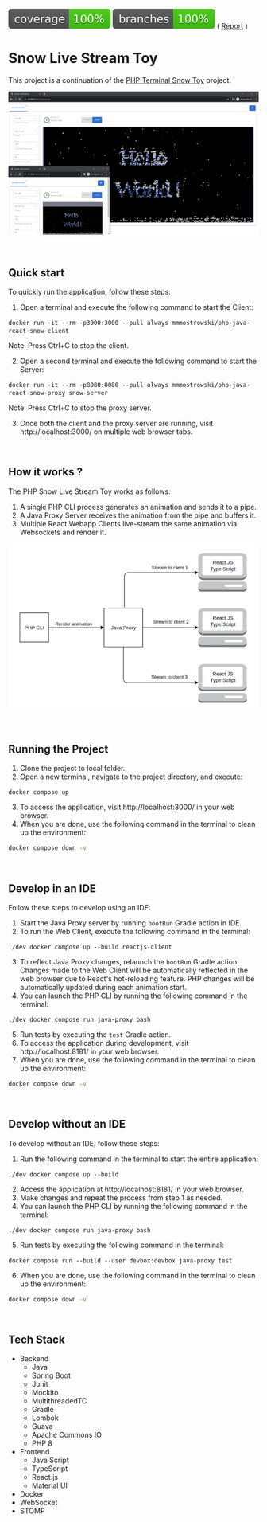 ![Coverage](.github/badges/jacoco.svg) ![Branches](.github/badges/branches.svg) ( [Report](https://mmmostrowski.github.io/php-java-react-snow/) )

# Snow Live Stream Toy
This project is a continuation of the [PHP Terminal Snow Toy](https://github.com/mmmostrowski/php-snow) project.<br>

<p align="center">
  <img src="assets/screenshot.png" alt="PHP Snow Live Stream Screenshot"/>
</p>
<br>

## Quick start
To quickly run the application, follow these steps:

1. Open a terminal and execute the following command to start the Client:
```shell
docker run -it --rm -p3000:3000 --pull always mmmostrowski/php-java-react-snow-client
```
Note: Press Ctrl+C to stop the client.

2. Open a second terminal and execute the following command to start the Server:
```shell
docker run -it --rm -p8080:8080 --pull always mmmostrowski/php-java-react-snow-proxy snow-server
```
Note: Press Ctrl+C to stop the proxy server.

3. Once both the client and the proxy server are running, visit http://localhost:3000/ on multiple web browser tabs.



<br>

## How it works ?
The PHP Snow Live Stream Toy works as follows:

1. A single PHP CLI process generates an animation and sends it to a pipe.
2. A Java Proxy Server receives the animation from the pipe and buffers it.
3. Multiple React Webapp Clients live-stream the same animation via Websockets and render it.

<p align="center">
  <img src="assets/diagram.png" alt="Application Diagram"/>
</p>



<br>

## Running the Project

1. Clone the project to local folder.
2. Open a new terminal, navigate to the project directory, and execute:
```shell
docker compose up
```
3. To access the application, visit http://localhost:3000/ in your web browser.
4. When you are done, use the following command in the terminal to clean up the environment:
```bash
docker compose down -v
```


<br>

## Develop in an IDE
Follow these steps to develop using an IDE:

1. Start the Java Proxy server by running `bootRun` Gradle action in IDE.
2. To run the Web Client, execute the following command in the terminal:
```shell
./dev docker compose up --build reactjs-client 
```
3. To reflect Java Proxy changes, relaunch the `bootRun` Gradle action. <br>
   Changes made to the Web Client will be automatically reflected in the web browser due to React's hot-reloading feature.
   PHP changes will be automatically updated during each animation start. <br>
4. You can launch the PHP CLI by running the following command in the terminal:
```shell
./dev docker compose run java-proxy bash 
```
5. Run tests by executing the `test` Gradle action.
6. To access the application during development, visit http://localhost:8181/ in your web browser.
7. When you are done, use the following command in the terminal to clean up the environment:
```bash
docker compose down -v
```


<br>

## Develop without an IDE
To develop without an IDE, follow these steps:

1. Run the following command in the terminal to start the entire application:
```shell
./dev docker compose up --build
```
2. Access the application at http://localhost:8181/ in your web browser.
3. Make changes and repeat the process from step 1 as needed.
4. You can launch the PHP CLI by running the following command in the terminal:
```shell
./dev docker compose run java-proxy bash 
```
5. Run tests by executing the following command in the terminal:
```shell
docker compose run --build --user devbox:devbox java-proxy test
```
6. When you are done, use the following command in the terminal to clean up the environment:
```bash
docker compose down -v
```


<br>

## Tech Stack
* Backend
  - Java 
  - Spring Boot
  - Junit
  - Mockito
  - MultithreadedTC
  - Gradle
  - Lombok
  - Guava
  - Apache Commons IO
  - PHP 8
* Frontend
  - Java Script
  - TypeScript
  - React.js
  - Material UI
* Docker
* WebSocket
* STOMP

